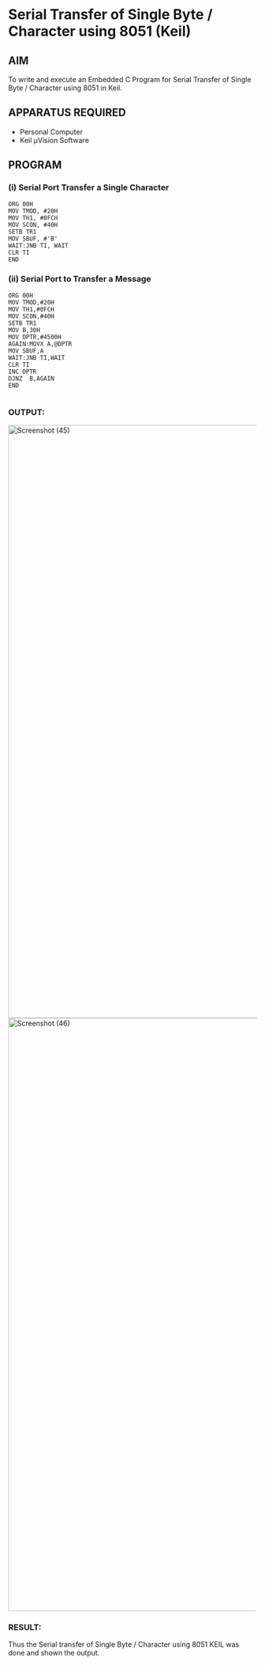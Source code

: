 
# Serial Transfer of Single Byte / Character using 8051 (Keil)

## AIM
To write and execute an Embedded C Program for Serial Transfer of Single Byte / Character using 8051 in Keil.

## APPARATUS REQUIRED
- Personal Computer  
- Keil µVision Software  

## PROGRAM

### (i) Serial Port Transfer a Single Character

```
ORG 00H 
MOV TMOD, #20H 
MOV TH1, #0FCH 
MOV SCON, #40H 
SETB TR1 
MOV SBUF, #'B'
WAIT:JNB TI, WAIT
CLR TI 
END

```
### (ii) Serial Port to Transfer a Message

```
ORG 00H
MOV TMOD,#20H
MOV TH1,#0FCH
MOV SCON,#40H
SETB TR1
MOV B,30H
MOV DPTR,#4500H
AGAIN:MOVX A,@DPTR
MOV SBUF,A
WAIT:JNB TI,WAIT
CLR TI
INC DPTR
DJNZ  B,AGAIN
END


```

### OUTPUT:
<img width="1920" height="1200" alt="Screenshot (45)" src="https://github.com/user-attachments/assets/29d1f6b2-0327-402b-98b5-e2a9cb3031f9" />
<img width="1920" height="1200" alt="Screenshot (46)" src="https://github.com/user-attachments/assets/8cb27909-c52d-4dcf-b3df-9cd023ace0e7" />

### RESULT:
Thus the Serial transfer of Single Byte / Character using 8051 KEIL was done and shown the output.
